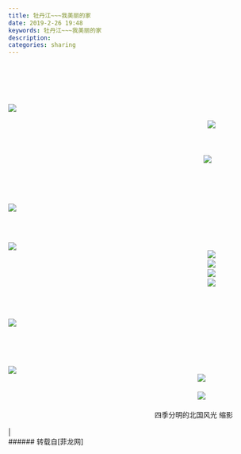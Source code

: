 ```yaml
---
title: 牡丹江~~~我美丽的家
date: 2019-2-26 19:48
keywords: 牡丹江~~~我美丽的家
description:                                                                                                                                                                                                                                                                                                                                                                                                                                                                                                                                                                                                                                                                                                                                                                                                                                                                                                                                                                                                                                                                                                                                                                                                                                                                                                                                                                                                                                                                                                                                                                                                                                                                                                                                                                                                                                                                                                                                                                                                                                                                                                                                          四季分明的北国风光 缩影                                                                                                                  |
categories: sharing
---
```

<td class="t_f" id="postmessage_3118890">

                                                                                       <br/>
<br/>
<br/>
                                                                                                               

<img aid="1097431" data-cf-modified-67caee04491086c50df7c7e2-="" file="data/attachment/forum/201902/26/194547m6o14si463lu2rui.jpg.thumb.jpg" id="aimg_1097431" inpost="1" onclick="" onmouseover="" src="http://www.flw.ph/data/attachment/forum/201902/26/194547m6o14si463lu2rui.jpg" style="cursor:pointer" zoomfile="data/attachment/forum/201902/26/194547m6o14si463lu2rui.jpg"/>


<br/>
<br/>
                                                                                                     

<img aid="1097430" data-cf-modified-67caee04491086c50df7c7e2-="" file="data/attachment/forum/201902/26/194534vjx3xkhgtk78tgbx.jpg.thumb.jpg" id="aimg_1097430" inpost="1" onclick="" onmouseover="" src="http://www.flw.ph/data/attachment/forum/201902/26/194534vjx3xkhgtk78tgbx.jpg" style="cursor:pointer" zoomfile="data/attachment/forum/201902/26/194534vjx3xkhgtk78tgbx.jpg"/>


<br/>
                                                                                                                 <br/>
                                                                                                                 <br/>
<br/>
                                                                                                   

<img aid="1097419" data-cf-modified-67caee04491086c50df7c7e2-="" file="data/attachment/forum/201902/26/193522ot3az3u37mfeu919.jpg.thumb.jpg" id="aimg_1097419" inpost="1" onclick="" onmouseover="" src="http://www.flw.ph/data/attachment/forum/201902/26/193522ot3az3u37mfeu919.jpg" style="cursor:pointer" zoomfile="data/attachment/forum/201902/26/193522ot3az3u37mfeu919.jpg"/>


                <br/>
<br/>
                                                                                                

<img aid="1097417" data-cf-modified-67caee04491086c50df7c7e2-="" file="data/attachment/forum/201902/26/193448ww24sjwwjohwxxss.jpg.thumb.jpg" id="aimg_1097417" inpost="1" onclick="" onmouseover="" src="http://www.flw.ph/data/attachment/forum/201902/26/193448ww24sjwwjohwxxss.jpg" style="cursor:pointer" zoomfile="data/attachment/forum/201902/26/193448ww24sjwwjohwxxss.jpg"/>


     <br/>
                                                                                                  

<img aid="1097400" data-cf-modified-67caee04491086c50df7c7e2-="" file="data/attachment/forum/201902/26/190655j9952didd7phxihz.jpg.thumb.jpg" id="aimg_1097400" inpost="1" onclick="" onmouseover="" src="http://www.flw.ph/data/attachment/forum/201902/26/190655j9952didd7phxihz.jpg" style="cursor:pointer" zoomfile="data/attachment/forum/201902/26/190655j9952didd7phxihz.jpg"/>


<br/>
                                                                                                     

<img aid="1097422" data-cf-modified-67caee04491086c50df7c7e2-="" file="data/attachment/forum/201902/26/193706e2hxtw4nkt4ytuzk.jpg.thumb.jpg" id="aimg_1097422" inpost="1" onclick="" onmouseover="" src="http://www.flw.ph/data/attachment/forum/201902/26/193706e2hxtw4nkt4ytuzk.jpg" style="cursor:pointer" zoomfile="data/attachment/forum/201902/26/193706e2hxtw4nkt4ytuzk.jpg"/>


<br/>
                                                                                                     

<img aid="1097423" data-cf-modified-67caee04491086c50df7c7e2-="" file="data/attachment/forum/201902/26/193714rjvuoujwcuuojq3q.jpg.thumb.jpg" id="aimg_1097423" inpost="1" onclick="" onmouseover="" src="http://www.flw.ph/data/attachment/forum/201902/26/193714rjvuoujwcuuojq3q.jpg" style="cursor:pointer" zoomfile="data/attachment/forum/201902/26/193714rjvuoujwcuuojq3q.jpg"/>


<br/>
                                                                                                     

<img aid="1097428" data-cf-modified-67caee04491086c50df7c7e2-="" file="data/attachment/forum/201902/26/193810iyq9lbtqe2y9ychc.jpg.thumb.jpg" id="aimg_1097428" inpost="1" onclick="" onmouseover="" src="http://www.flw.ph/data/attachment/forum/201902/26/193810iyq9lbtqe2y9ychc.jpg" style="cursor:pointer" zoomfile="data/attachment/forum/201902/26/193810iyq9lbtqe2y9ychc.jpg"/>


<br/>
                                                                                                     

<img aid="1097425" data-cf-modified-67caee04491086c50df7c7e2-="" file="data/attachment/forum/201902/26/193730afmvvfcpw8yvxw5c.jpg.thumb.jpg" id="aimg_1097425" inpost="1" onclick="" onmouseover="" src="http://www.flw.ph/data/attachment/forum/201902/26/193730afmvvfcpw8yvxw5c.jpg" style="cursor:pointer" zoomfile="data/attachment/forum/201902/26/193730afmvvfcpw8yvxw5c.jpg"/>


                     <br/>
                                                                                               

<img aid="1097404" data-cf-modified-67caee04491086c50df7c7e2-="" file="data/attachment/forum/201902/26/190826rmaenuqn5ounmurr.jpg.thumb.jpg" id="aimg_1097404" inpost="1" onclick="" onmouseover="" src="http://www.flw.ph/data/attachment/forum/201902/26/190826rmaenuqn5ounmurr.jpg" style="cursor:pointer" zoomfile="data/attachment/forum/201902/26/190826rmaenuqn5ounmurr.jpg"/>


         <br/>
                                                                                                      <br/>
                                                                                                      

<img aid="1097420" data-cf-modified-67caee04491086c50df7c7e2-="" file="data/attachment/forum/201902/26/193651b5ti45ii87iizeas.jpg.thumb.jpg" id="aimg_1097420" inpost="1" onclick="" onmouseover="" src="http://www.flw.ph/data/attachment/forum/201902/26/193651b5ti45ii87iizeas.jpg" style="cursor:pointer" zoomfile="data/attachment/forum/201902/26/193651b5ti45ii87iizeas.jpg"/>


<br/>
                                                                                                

<img aid="1097421" data-cf-modified-67caee04491086c50df7c7e2-="" file="data/attachment/forum/201902/26/193700dsy0oo65dd5fz6is.jpg.thumb.jpg" id="aimg_1097421" inpost="1" onclick="" onmouseover="" src="http://www.flw.ph/data/attachment/forum/201902/26/193700dsy0oo65dd5fz6is.jpg" style="cursor:pointer" zoomfile="data/attachment/forum/201902/26/193700dsy0oo65dd5fz6is.jpg"/>


<br/>
                                                                                                 <br/>
                                                                                                

<img aid="1097424" data-cf-modified-67caee04491086c50df7c7e2-="" file="data/attachment/forum/201902/26/193723ba3m9qc0o39e0rdz.jpg.thumb.jpg" id="aimg_1097424" inpost="1" onclick="" onmouseover="" src="http://www.flw.ph/data/attachment/forum/201902/26/193723ba3m9qc0o39e0rdz.jpg" style="cursor:pointer" zoomfile="data/attachment/forum/201902/26/193723ba3m9qc0o39e0rdz.jpg"/>


<br/>
                                                                                                                         <br/>
                                                                           四季分明的北国风光 缩影           <img alt="" border="0" onclick="" onmouseover="" smilieid="325" src="static/image/smiley/qq/47.gif"/><br/>
                                                                                                       <br/>
|<br/>
</td>
###### 转载自[菲龙网]